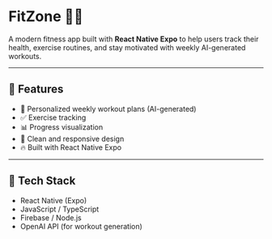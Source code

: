 # FitZone 🏋️‍♀️

A modern fitness app built with **React Native Expo** to help users track their health, exercise routines, and stay motivated with weekly AI-generated workouts.

---

## 🚀 Features

- 📅 Personalized weekly workout plans (AI-generated)
- ✅ Exercise tracking
- 📊 Progress visualization
- 🌙 Clean and responsive design
- 🔥 Built with React Native Expo

---

## 📱 Tech Stack

- React Native (Expo)
- JavaScript / TypeScript
- Firebase / Node.js
- OpenAI API (for workout generation)
